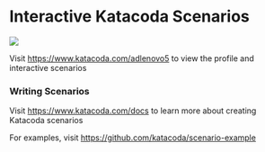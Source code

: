 # Interactive Katacoda Scenarios

[![](http://shields.katacoda.com/katacoda/adlenovo5/count.svg)](https://www.katacoda.com/adlenovo5 "Get your profile on Katacoda.com")

Visit https://www.katacoda.com/adlenovo5 to view the profile and interactive scenarios

### Writing Scenarios
Visit https://www.katacoda.com/docs to learn more about creating Katacoda scenarios

For examples, visit https://github.com/katacoda/scenario-example
